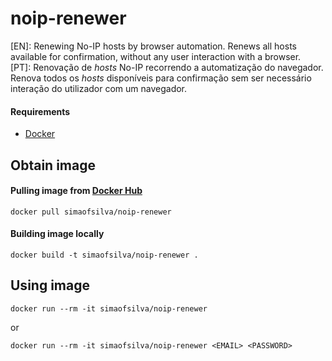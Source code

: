 # noip-renewer
[EN]: Renewing No-IP hosts by browser automation. Renews all hosts available for confirmation, without any user interaction with a browser. <br/>
[PT]: Renovação de <i>hosts</i> No-IP recorrendo a automatização do navegador. Renova todos os <i>hosts</i> disponíveis para confirmação sem ser necessário interação do utilizador com um navegador.

#### Requirements
- [Docker](https://www.docker.com/)

## Obtain image

#### Pulling image from [Docker Hub](https://hub.docker.com/r/simaofsilva/noip-renewer) 
```shell script
docker pull simaofsilva/noip-renewer
```

#### Building image locally
```shell script
docker build -t simaofsilva/noip-renewer .
```

## Using image
```shell script
docker run --rm -it simaofsilva/noip-renewer
```

or 

```shell script
docker run --rm -it simaofsilva/noip-renewer <EMAIL> <PASSWORD>
```
